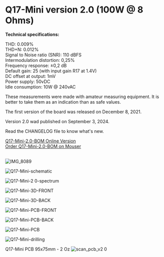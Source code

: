 # Q17-Mini version 2.0 (100W @ 8 Ohms)</b><br>

<b>Technical specifications:</b>

THD: 0.009%<br>
THD+N: 0.012%<br>
Signal to Noise ratio (SNR): 110 dBFS<br>
Intermodulation distortion: 0,25%<br>
Frequency response: ±0,2 dB<br>
Default gain: 25 (with input gain R17 at 1.4V)<br>
DC offset at output: 1mV<br>
Power supply: 50vDC<br>
Idle consumption: 10W @ 240vAC

These measurements were made with amateur measuring equipment. It is better to take them as an indication than as safe values. 


The first version of the board was released on December 8, 2021.

Version 2.0 wad published on September 3, 2024.

Read the CHANGELOG file to know what's new.

<a href="https://audio.cyberkata.org/Q17-Mini-2.0-BOM.html">Q17-Mini-2.0-BOM Online Version</a><br>
<a href="https://www.mouser.fr/ProjectManager/ProjectDetail.aspx?AccessID=46b6f1744b">Order Q17-Mini-2.0-BOM on Mouser</a><br> 
<br>

![IMG_8089](https://github.com/stefaweb/Q17-Amplifier/assets/12907102/58acce37-9181-473a-a6c6-532a2841abbd)

![Q17-Mini-schematic](https://github.com/stefaweb/Q17-Amplifier/assets/12907102/1500875d-398c-4921-a36a-a5cd64c76808)

![Q17-Mini-2 0-spectrum](https://github.com/stefaweb/Q17-Amplifier/assets/12907102/d38abe8f-e176-4848-b72d-e20b2fdf4b0d)

![Q17-Mini-3D-FRONT](https://github.com/stefaweb/Q17-Amplifier/assets/12907102/df84aa06-162f-471d-9c15-c0e1a0803745)

![Q17-Mini-3D-BACK](https://github.com/stefaweb/Q17-Amplifier/assets/12907102/d54607b7-bf9a-4a5f-a3be-05393931d7d3)

![Q17-Mini-PCB-FRONT](https://github.com/stefaweb/Q17-Amplifier/assets/12907102/6969ff24-705e-4c19-9031-ef6039229ce8)

![Q17-Mini-PCB-BACK](https://github.com/stefaweb/Q17-Amplifier/assets/12907102/46766aa8-3126-4e51-b855-a7ada7cf5036)

![Q17-Mini-PCB](https://github.com/stefaweb/Q17-Amplifier/assets/12907102/b17119fd-3e13-44c3-acea-754f326925db)

![Q17-Mini-drilling](https://github.com/stefaweb/Q17-Amplifier/assets/12907102/67c77239-9115-44a6-9773-10e68d280798)

Q17-Mini PCB 95x75mm - 2 Oz
![scan_pcb_v2 0](https://github.com/stefaweb/Q17-Amplifier/assets/12907102/7472aba3-1800-4065-805c-96150453034f)
